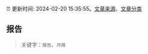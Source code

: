 :alarm_clock: 更新时间: 2024-02-20 15:35:55。[文章来源](/README.md)、[文章分类](/TAGS.md)

## 报告


> 关键字：`报告`、`月报`



